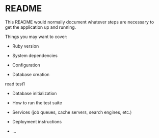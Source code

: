 # README

This README would normally document whatever steps are necessary to get the
application up and running.

Things you may want to cover:

* Ruby version

* System dependencies

* Configuration

* Database creation

read
test1

* Database initialization

* How to run the test suite

* Services (job queues, cache servers, search engines, etc.)

* Deployment instructions

* ...
